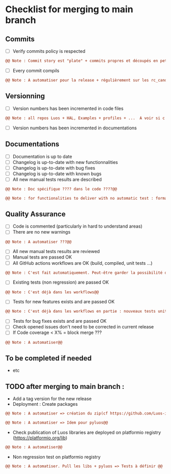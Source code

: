 # **Checklist for merging to main branch**

## Commits
- [ ] Verify commits policy is respected
```diff
@@ Note : Commit story est "plate" + commits propres et découpés en petites fonctionnalités@@
```
- [ ] Every commit compils
```diff
@@ Note : A automatiser pour la release + régulièrement sur les rc_candidate, par exemple hebdomadairement@@
```


## Versionning
- [ ] Version numbers has been incremented in code files
```diff
@@ Note : all repos Luos + HAL, Examples + profiles + ...  A voir si c'est facilement automatisable@@
```
- [ ] Version numbers has been incremented in documentations


## Documentations
- [ ] Documentation is up to date
- [ ] Changelog is up-to-date with new functionnalities
- [ ] Changelog is up-to-date with bug fixes
- [ ] Changelog is up-to-date with known bugs
- [ ] All new manual tests results are described
```diff
@@ Note : Doc spécifique ???? dans le code ????@@
```
```diff
@@ Note : for functionalities to deliver with no automatic test : formalize manual tests between Dev team & QA. Final validation by QA@@
```


## Quality Assurance
- [ ] Code is commented (particularly in hard to understand areas)
- [ ] There are no new warnings
```diff
@@ Note : A automatiser ???@@
```
- [ ] All new manual tests results are reviewed
- [ ] Manual tests are passed OK
- [ ] All GitHub actions workflows are OK (build, compiled, unit tests ...)
```diff
@@ Note : C'est fait automatiquement. Peut-être garder la possibilité de ne pas mettre tous les worflows en status check ?@@
```
- [ ] Existing tests (non regression) are passed OK
```diff
@@ Note : C'est déjà dans les workflows@@
```
- [ ] Tests for new features exists and are passed OK
```diff
@@ Note : C'est déjà dans les workflows en partie : nouveaux tests unitaires + tests autos@@
```
- [ ] Tests for bug fixes exists and are passed OK
- [ ] Check opened issues don't need to be corrected in current release
- [ ] If Code coverage < X% = block merge ???
```diff
@@ Note : A automatiser@@
```


## To be completed if needed
- etc



## TODO after merging to main branch :
- Add a tag version for the new release
- Deployment : Create packages
```diff
@@ Note : A automatiser => création du zip(cf https://github.com/Luos-io/Tools) + envoyer au registery@@
```
```diff
@@ Note : A automatiser => Idem pour pyluos@@
```
- Check publication of Luos libraries are deployed on platformio registry (https://platformio.org/lib)
```diff
@@ Note : A automatiser@@
```
- Non regression test on platformio registry
```diff
@@ Note : A automatiser. Pull les libs + pyluos => Tests à définir @@
```
